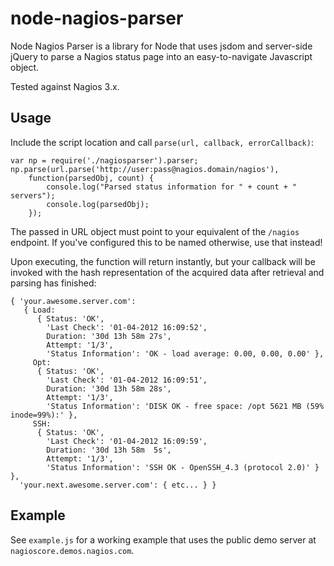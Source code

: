 node-nagios-parser
==================

Node Nagios Parser is a library for Node that uses jsdom and server-side 
jQuery to parse a Nagios status page into an easy-to-navigate Javascript object.

Tested against Nagios 3.x.

Usage
-----

Include the script location and call ```parse(url, callback, errorCallback)```:

    var np = require('./nagiosparser').parser;
    np.parse(url.parse('http://user:pass@nagios.domain/nagios'),
        function(parsedObj, count) {
		    console.log("Parsed status information for " + count + " servers");
            console.log(parsedObj);
        });

The passed in URL object must point to your equivalent of the ```/nagios``` endpoint. 
If you've configured this to be named otherwise, use that instead!

Upon executing, the function will return instantly, but your callback will be invoked 
with the hash representation of the acquired data after retrieval and parsing has finished: 

    { 'your.awesome.server.com': 
       { Load: 
          { Status: 'OK',
            'Last Check': '01-04-2012 16:09:52',
            Duration: '30d 13h 58m 27s',
            Attempt: '1/3',
            'Status Information': 'OK - load average: 0.00, 0.00, 0.00' },
         Opt: 
          { Status: 'OK',
            'Last Check': '01-04-2012 16:09:51',
            Duration: '30d 13h 58m 28s',
            Attempt: '1/3',
            'Status Information': 'DISK OK - free space: /opt 5621 MB (59% inode=99%):' },
         SSH: 
          { Status: 'OK',
            'Last Check': '01-04-2012 16:09:59',
            Duration: '30d 13h 58m  5s',
            Attempt: '1/3',
            'Status Information': 'SSH OK - OpenSSH_4.3 (protocol 2.0)' } },
      'your.next.awesome.server.com': { etc... } }

Example
-------

See ```example.js``` for a working example that uses the public demo server at ```nagioscore.demos.nagios.com```.
